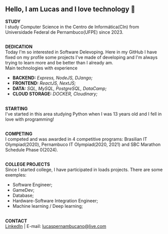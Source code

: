 ## Hello, I am Lucas and I love technology 👋

<strong>STUDY</strong><br>
I study Computer Science in the Centro de Informática(CIn) from Universidade Federal de Pernambuco(UFPE) since 2023.
##
<strong>DEDICATION</strong><br>
Today I'm so interested in Software Delevoping. Here in my GitHub I have fixed on my profile some projects I've made of developing and I'm always trying to learn more and be better than I already am.<br>
Main technologies with experience
- **BACKEND:** *Express, NodeJS, DJango;* 
- **FRONTEND:** *ReactJS, NextJS;*
- **DATA:** *SQL, MySQL, PostgreSQL, DataCamp;*
- **CLOUD STORAGE:** *DOCKER, Cloudinary;*
##
<strong>STARTING</strong><br>
I've started in this area studying Python when I was 13 years old and I fell in love with programming!
##
<strong>COMPETING</strong><br>
I competed and was awarded in 4 competitive programs: Brasilian IT Olympiad(2020), Pernambuco IT Olympiad(2020, 2021) and SBC Marathon Schedule Phase 0(2024).
##
<strong>COLLEGE PROJECTS</strong><br>
Since I started college, I have participated in loads projects. There are some exemples:<br>
- Software Engineer;
- GameDev;
- Database;
- Hardware-Software Integration Engineer;
- Machine learning / Deep learning;
##
<strong>CONTACT</strong><br>
[LinkedIn](https://www.linkedin.com/in/lucas-carvalho-840980298/) | E-mail: lucaspernambucano@live.com 
##
